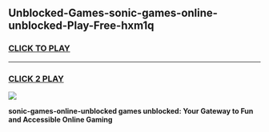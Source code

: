 
## Unblocked-Games-sonic-games-online-unblocked-Play-Free-hxm1q
<h3>
<a href="https://premium76.site?title=sonic-games-online-unblocked&ref=18A1">CLICK TO PLAY</a></h3>
<hr>

<h3>
<a href="https://premium76.site?title=sonic-games-online-unblocked&ref=18A1">CLICK 2 PLAY</a>
  
</h3>

<a href="https://premium76.site?title=sonic-games-online-unblocked&ref=18A1"><img src="https://clearcache.store/games.png"></a>


**sonic-games-online-unblocked games unblocked: Your Gateway to Fun and Accessible Online Gaming**
